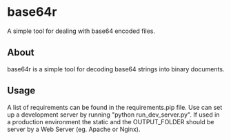 # base64r

A simple tool for dealing with base64 encoded files.

## About

base64r is a simple tool for decoding base64 strings into binary documents.

## Usage

A list of requirements can be found in the requirements.pip file. Use can set up a development server by running "python run_dev_server.py". 
If used in a production environment the static and the OUTPUT_FOLDER should be server by a Web Server (eg. Apache or Nginx).
